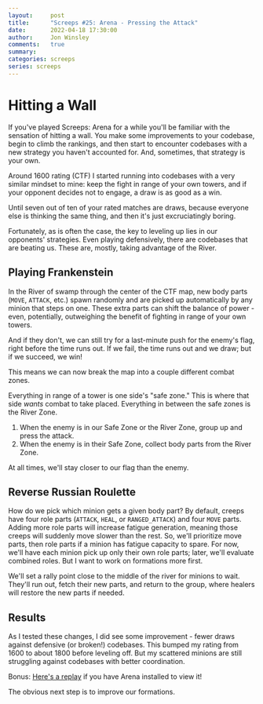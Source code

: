 ```yaml
---
layout:     post
title:      "Screeps #25: Arena - Pressing the Attack"
date:       2022-04-18 17:30:00
author:     Jon Winsley
comments:   true
summary:    
categories: screeps
series: screeps
---
```


# Hitting a Wall

If you've played Screeps: Arena for a while you'll be familiar with the sensation of hitting a wall. You make some improvements to your codebase, begin to climb the rankings, and then start to encounter codebases with a new strategy you haven't accounted for. And, sometimes, that strategy is your own.

Around 1600 rating (CTF) I started running into codebases with a very similar mindset to mine: keep the fight in range of your own towers, and if your opponent decides not to engage, a draw is as good as a win.

Until seven out of ten of your rated matches are draws, because everyone else is thinking the same thing, and then it's just excruciatingly boring.

Fortunately, as is often the case, the key to leveling up lies in our opponents' strategies. Even playing defensively, there are codebases that are beating us. These are, mostly, taking advantage of the River.

## Playing Frankenstein

In the River of swamp through the center of the CTF map, new body parts (`MOVE`, `ATTACK`, etc.) spawn randomly and are picked up automatically by any minion that steps on one. These extra parts can shift the balance of power - even, potentially, outweighing the benefit of fighting in range of your own towers.

And if they don't, we can still try for a last-minute push for the enemy's flag, right before the time runs out. If we fail, the time runs out and we draw; but if we succeed, we win!

This means we can now break the map into a couple different combat zones.

Everything in range of a tower is one side's "safe zone." This is where that side *wants* combat to take placed. Everything in between the safe zones is the River Zone.

1. When the enemy is in our Safe Zone or the River Zone, group up and press the attack.
2. When the enemy is in their Safe Zone, collect body parts from the River Zone.

At all times, we'll stay closer to our flag than the enemy.

## Reverse Russian Roulette

How do we pick which minion gets a given body part? By default, creeps have four role parts (`ATTACK`, `HEAL`, or `RANGED_ATTACK`) and four `MOVE` parts. Adding more role parts will increase fatigue generation, meaning those creeps will suddenly move slower than the rest. So, we'll prioritize move parts, then role parts if a minion has fatigue capacity to spare. For now, we'll have each minion pick up only their own role parts; later, we'll evaluate combined roles. But I want to work on formations more first.

We'll set a rally point close to the middle of the river for minions to wait. They'll run out, fetch their new parts, and return to the group, where healers will restore the new parts if needed.

## Results

As I tested these changes, I did see some improvement - fewer draws against defensive (or broken!) codebases. This bumped my rating from 1600 to about 1800 before leveling off. But my scattered minions are still struggling against codebases with better coordination.

Bonus: [Here's a replay](screeps-arena://game/IMH7APVL2D) if you have Arena installed to view it!

The obvious next step is to improve our formations.